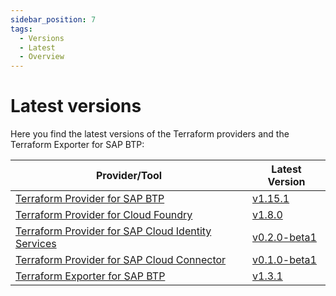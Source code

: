 ```yaml
---
sidebar_position: 7
tags:
  - Versions
  - Latest
  - Overview
---
```


# Latest versions

Here you find the latest versions of the Terraform providers and the Terraform Exporter for SAP BTP:

<table class="latest-table">
  <thead>
    <tr>
      <th>Provider/Tool</th>
      <th>Latest Version</th>
    </tr>
  </thead>
  <tbody>
    <tr>
      <td><a href="https://github.com/SAP/terraform-provider-btp">Terraform Provider for SAP BTP</a></td>
      <td><a href="https://github.com/SAP/terraform-provider-btp/releases/tag/v1.15.1">v1.15.1</a></td>
    </tr>
    <tr>
      <td><a href="https://github.com/cloudfoundry/terraform-provider-cloudfoundry">Terraform Provider for Cloud Foundry</a></td>
      <td><a href="https://github.com/cloudfoundry/terraform-provider-cloudfoundry/releases/tag/v1.8.0">v1.8.0</a></td>
    </tr>
    <tr>
      <td><a href="https://github.com/SAP/terraform-provider-sap-cloud-identity-services">Terraform Provider for SAP Cloud Identity Services</a></td>
      <td><a href="https://github.com/SAP/terraform-provider-sap-cloud-identity-services/releases/tag/v0.2.0-beta1">v0.2.0-beta1</a></td>
    </tr>
    <tr>
      <td><a href="https://github.com/SAP/terraform-provider-scc">Terraform Provider for SAP Cloud Connector</a></td>
      <td><a href="https://github.com/SAP/terraform-provider-scc/releases/tag/v0.1.0-beta1">v0.1.0-beta1</a></td>
    </tr>
    <tr>
      <td><a href="https://github.com/SAP/terraform-exporter-btp">Terraform Exporter for SAP BTP</a></td>
      <td><a href="https://github.com/SAP/terraform-exporter-btp/releases/tag/v1.3.1">v1.3.1</a></td>
    </tr>
  </tbody>
</table>
